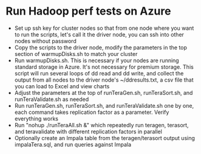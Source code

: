 # Run Hadoop perf tests on Azure

* Set up ssh key for cluster nodes so that from one node where you want to run the scripts, let's call it the driver node, you can ssh into other nodes without password
* Copy the scripts to the driver node, modify the parameters in the top section of warmupDisks.sh to match your cluster
* Run warmupDisks.sh. This is necessary if your nodes are running standard storage in Azure. It's not necessary for premium storage. This script will run several loops of dd read and dd write, and collect the output from all nodes to the driver node's ~/ddresults.txt, a csv file that you can load to Excel and view charts
* Adjust the parameters at the top of runTeraGen.sh, runTeraSort.sh, and runTeraValidate.sh as needed
* Run runTeraGen.sh, runTeraSort.sh, and runTeraValidate.sh one by one, each command takes replication factor as a parameter. Verify everything works
* Run "nohup ./runTeraAll.sh &" which repeatedly run teragen, terasort, and teravalidate with different replication factors in parallel
* Optionally create an Impala table from the teragen/terasort output using impalaTera.sql, and run queries against Impala
